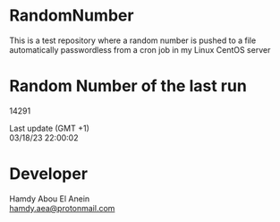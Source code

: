 # RandomNumber    
This is a test repository where a random number is pushed to a file automatically passwordless from a cron job in my Linux CentOS server    
# Random Number of the last run   
14291
      
Last update (GMT +1)    
03/18/23 22:00:02
# Developer    
Hamdy Abou El Anein   
hamdy.aea@protonmail.com
